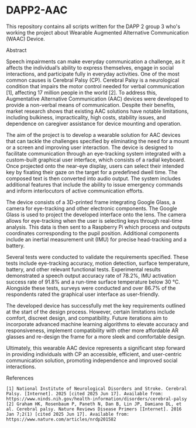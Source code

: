 # DAPP2-AAC
This repository contains all scripts written for the DAPP 2 group 3 who's working the project about Wearable Augmented Alternative Communication (WAAC) Device.

Abstract

Speech impairments can make everyday communication a challenge, as it affects the individual’s ability to express themselves, engage in social interactions, and participate fully in everyday activities. One of the most common causes is Cerebral Palsy (CP). Cerebral Palsy is a neurological condition that impairs the motor control needed for verbal communication [1], affecting 17 million people in the world [2]. To address this, Augmentative Alternative Communication (AAC) devices were developed to provide a non-verbal means of communication. Despite their benefits, market research shows that existing AAC solutions have notable limitations, including bulkiness, impracticality, high costs, stability issues, and dependence on caregiver assistance for device mounting and operation.

The aim of the project is to develop a wearable solution for AAC devices that can tackle the challenges specified by eliminating the need for a mount or a screen and improving user interaction. The device is designed to facilitate communication through an eye-tracking system integrated with a custom-built graphical user interface, which consists of a radial keyboard. Once projected onto the near-eye display, users can select their intended key by fixating their gaze on the target for a predefined dwell time. The composed text is then converted into audio output. The system includes additional features that include the ability to issue emergency commands and inform interlocutors of active communication efforts.
    
The device consists of a 3D-printed frame integrating Google Glass, a camera for eye-tracking and other electronic components. The Google Glass is used to project the developed interface onto the lens. The camera allows for eye-tracking when the user is selecting keys through real-time analysis. This data is then sent to a Raspberry Pi which process and outputs coordinates corresponding to the pupil position. Additional components include an inertial measurement unit (IMU) for precise head-tracking and a battery.
    
Several tests were conducted to validate the requirements specified. These tests include eye-tracking accuracy, motion detection, surface temperature, battery, and other relevant functional tests. Experimental results demonstrated a speech output accuracy rate of 78.2%, IMU activation success rate of 91.8% and a run-time surface temperature below 30 °C. Alongside these tests, surveys were conducted and over 86.7% of the respondents rated the graphical user interface as user-friendly. 

The developed device has successfully met the key requirements outlined at the start of the design process. However, certain limitations include comfort, discreet design, and compatibility. Future iterations aim to incorporate advanced machine learning algorithms to elevate accuracy and responsiveness, implement compatibility with other more affordable AR glasses and re-design the frame for a more sleek and comfortable design. 
    
Ultimately, this wearable AAC device represents a significant step forward in providing individuals with CP an accessible, efficient, and user-centric communication solution, promoting independence and improved social interactions.

References

    [1] National Institute of Neurological Disorders and Stroke. Cerebral Palsy. [Internet]. 2025 [cited 2025 Jun 17]. Available from: https://www.ninds.nih.gov/health-information/disorders/cerebral-palsy 
    [2] Graham HK, Rosenbaum P, Paneth N, Dan B, Lin JP, Damiano DL, et al. Cerebral palsy. Nature Reviews Disease Primers [Internet]. 2016 Jan 7;2(1) [cited 2025 Jun 17]. Available from: https://www.nature.com/articles/nrdp201582 



    
